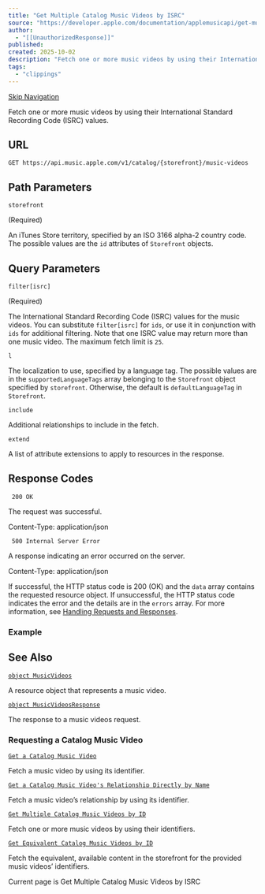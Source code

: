 ```yaml
---
title: "Get Multiple Catalog Music Videos by ISRC"
source: "https://developer.apple.com/documentation/applemusicapi/get-multiple-catalog-music-videos-by-isrc"
author:
  - "[[UnauthorizedResponse]]"
published:
created: 2025-10-02
description: "Fetch one or more music videos by using their International Standard Recording Code (ISRC) values."
tags:
  - "clippings"
---
```

[Skip Navigation](https://developer.apple.com/documentation/applemusicapi/#app-main)

Fetch one or more music videos by using their International Standard Recording Code (ISRC) values.

## URL

```
GET https://api.music.apple.com/v1/catalog/{storefront}/music-videos
```

## Path Parameters

`storefront`

(Required)

An iTunes Store territory, specified by an ISO 3166 alpha-2 country code. The possible values are the `id` attributes of `Storefront` objects.

## Query Parameters

`filter[isrc]`

(Required)

The International Standard Recording Code (ISRC) values for the music videos. You can substitute `filter[isrc]` for `ids`, or use it in conjunction with `ids` for additional filtering. Note that one ISRC value may return more than one music video. The maximum fetch limit is `25`.

`l`

The localization to use, specified by a language tag. The possible values are in the `supportedLanguageTags` array belonging to the `Storefront` object specified by `storefront`. Otherwise, the default is `defaultLanguageTag` in `Storefront`.

`include`

Additional relationships to include in the fetch.

`extend`

A list of attribute extensions to apply to resources in the response.

## Response Codes

` 200 OK`

The request was successful.

Content-Type: application/json

` 500 Internal Server Error`

A response indicating an error occurred on the server.

Content-Type: application/json

If successful, the HTTP status code is 200 (OK) and the `data` array contains the requested resource object. If unsuccessful, the HTTP status code indicates the error and the details are in the `errors` array. For more information, see [Handling Requests and Responses](https://developer.apple.com/documentation/applemusicapi/handling-requests-and-responses).

### Example

## See Also

[`object MusicVideos`](https://developer.apple.com/documentation/applemusicapi/musicvideos)

A resource object that represents a music video.

[`object MusicVideosResponse`](https://developer.apple.com/documentation/applemusicapi/musicvideosresponse)

The response to a music videos request.

### Requesting a Catalog Music Video

[`Get a Catalog Music Video`](https://developer.apple.com/documentation/applemusicapi/get-a-catalog-music-video)

Fetch a music video by using its identifier.

[`Get a Catalog Music Video's Relationship Directly by Name`](https://developer.apple.com/documentation/applemusicapi/fetch-a-relationship-on-this-resource-by-name-4z79l)

Fetch a music video’s relationship by using its identifier.

[`Get Multiple Catalog Music Videos by ID`](https://developer.apple.com/documentation/applemusicapi/get-multiple-catalog-music-videos-by-id)

Fetch one or more music videos by using their identifiers.

[`Get Equivalent Catalog Music Videos by ID`](https://developer.apple.com/documentation/applemusicapi/get-equivalent-ids-for-the-albums-8tp4l)

Fetch the equivalent, available content in the storefront for the provided music videos’ identifiers.

Current page is Get Multiple Catalog Music Videos by ISRC